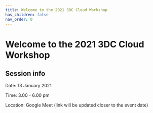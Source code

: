 ```yaml
---
title: Welcome to the 2021 3DC Cloud Workshop
has_children: false
nav_order: 0
---
```


# Welcome to the 2021 3DC Cloud Workshop

## Session info

Date: 13 January 2021

Time: 3.00 - 6.00 pm

Location: Google Meet (link will be updated closer to the event date)
